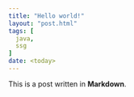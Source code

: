 ```yaml
---
title: "Hello world!"
layout: "post.html"
tags: [
  java,
  ssg
]
date: <today>
---
```


This is a post written in **Markdown**.